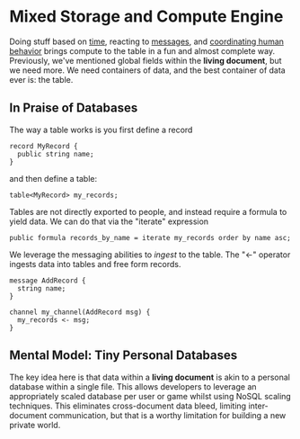 # Mixed Storage and Compute Engine

Doing stuff based on [time](what-the-living-document), reacting to [messages](what-actors-are-actings), and [coordinating human behavior](what-workflow-dungeon-master-as-a-service) brings compute to the table in a fun and almost complete way. Previously, we've mentioned global fields within the **living document**, but we need more. We need containers of data, and the best container of data ever is: the table.

In Praise of Databases
----------------------

The way a table works is you first define a record

```adama
record MyRecord {
  public string name;
}
```

and then define a table:

```adama
table<MyRecord> my_records;
```

Tables are not directly exported to people, and instead require a formula to yield data. We can do that via the "iterate" expression

```adama
public formula records_by_name = iterate my_records order by name asc;
```

We leverage the messaging abilities to *ingest* to the table. The "<-" operator ingests data into tables and free form records.

```adama
message AddRecord {
  string name;
}

channel my_channel(AddRecord msg) {
  my_records <- msg;
}
```

Mental Model: Tiny Personal Databases
-------------------------------------
The key idea here is that data within a **living document** is akin to a personal database within a single file. This allows developers to leverage an appropriately scaled database per user or game whilst using NoSQL scaling techniques. This eliminates cross-document data bleed, limiting inter-document communication, but that is a worthy limitation for building a new private world.